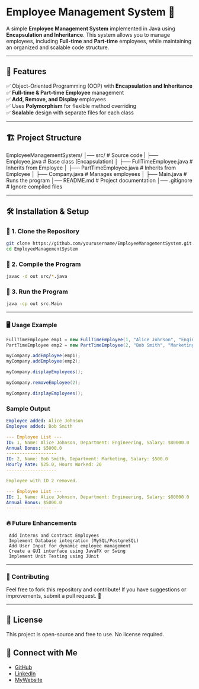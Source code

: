 # Employee Management System 🚀

A simple **Employee Management System** implemented in Java using **Encapsulation and Inheritance**. This system allows you to manage employees, including **Full-time** and **Part-time** employees, while maintaining an organized and scalable code structure.

---

## 📌 Features

✅ Object-Oriented Programming (OOP) with **Encapsulation and Inheritance**  
✅ **Full-time & Part-time Employee** management  
✅ **Add, Remove, and Display** employees  
✅ Uses **Polymorphism** for flexible method overriding  
✅ **Scalable** design with separate files for each class  

---

## 🏗️ Project Structure

EmployeeManagementSystem/
    │── src/ # Source code
        | ├── Employee.java # Base class (Encapsulation)
        │ ├── FullTimeEmployee.java # Inherits from Employee
        │ ├── PartTimeEmployee.java # Inherits from Employee
        │ ├── Company.java # Manages employees
        │ ├── Main.java # Runs the program
    │── README.md # Project documentation
    │── .gitignore # Ignore compiled files

---

## 🛠️ Installation & Setup

### **🔹 1. Clone the Repository**

```sh
git clone https://github.com/yourusername/EmployeeManagementSystem.git
cd EmployeeManagementSystem
```

### **🔹 2. Compile the Program**

```sh
javac -d out src/*.java
```

### **🔹 3. Run the Program**

```sh
java -cp out src.Main
```

---

### 🖥️ Usage Example

```java
FullTimeEmployee emp1 = new FullTimeEmployee(1, "Alice Johnson", "Engineering", 80000, 5000);
PartTimeEmployee emp2 = new PartTimeEmployee(2, "Bob Smith", "Marketing", 25, 20);

myCompany.addEmployee(emp1);
myCompany.addEmployee(emp2);

myCompany.displayEmployees();

myCompany.removeEmployee(2);

myCompany.displayEmployees();
```

### Sample Output

```yaml
Employee added: Alice Johnson
Employee added: Bob Smith

--- Employee List ---
ID: 1, Name: Alice Johnson, Department: Engineering, Salary: $80000.0
Annual Bonus: $5000.0
-------------------
ID: 2, Name: Bob Smith, Department: Marketing, Salary: $500.0
Hourly Rate: $25.0, Hours Worked: 20
-------------------

Employee with ID 2 removed.

--- Employee List ---
ID: 1, Name: Alice Johnson, Department: Engineering, Salary: $80000.0
Annual Bonus: $5000.0
-------------------

```

### 🔥 Future Enhancements

```text
 Add Interns and Contract Employees
 Implement Database integration (MySQL/PostgreSQL)
 Add User Input for dynamic employee management
 Create a GUI interface using JavaFX or Swing
 Implement Unit Testing using JUnit
 ```

---

### 🤝 Contributing

Feel free to fork this repository and contribute! If you have suggestions or improvements, submit a pull request. 🚀

---

## 📝 License

This project is open-source and free to use. No license required.

## 🔗 Connect with Me

- [GitHub](https://github.com/aimaovai)
- [LinkedIn](https://www.linkedin.com/in/aimaovai)
- [MyWebsite](https://aima-ovai-portfolio.vercel.app/)
